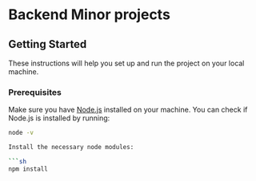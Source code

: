 # Backend Minor projects

## Getting Started

These instructions will help you set up and run the project on your local machine.

### Prerequisites

Make sure you have [Node.js](https://nodejs.org/) installed on your machine. You can check if Node.js is installed by running:

```sh
node -v

Install the necessary node modules:

```sh
npm install
